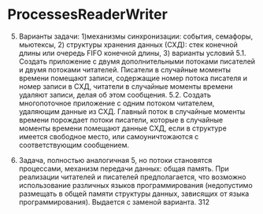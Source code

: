 # ProcessesReaderWriter
5.	Варианты задачи: 1)механизмы синхронизации: события, семафоры, мьютексы, 2) структуры хранения данных (СХД): стек конечной длины или очередь FIFO конечной длины, 3) варианты условий
5.1.	Создать приложение с двумя дополнительными потоками писателей и двумя потоками читателей. Писатели в случайные моменты времени помещают записи, содержащие номер потока писателя и номер записи в СХД, читатели в случайные моменты времени удаляют записи, делая об этом сообщения. 
5.2.	Создать многопоточное приложение с одним потоком читателем, удаляющим данные из СХД. Главный поток в случайные моменты времени порождает потоки писатели, которые в случайные моменты времени помещают данные СХД, если в структуре имеется свободное место, или самоуничтожаются с соответствующим сообщением.

6.	Задача, полностью аналогичная 5, но потоки становятся процессами, механизм передачи данных: общая память. При реализации читателей и писателей предполагается, что возможно использование различных языков программирования (недопустимо размещать в общей памяти структуры данных, зависящих от языка программирования). Выдается с заменой варианта. 312
